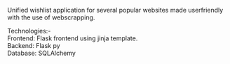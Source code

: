 Unified wishlist application for several popular websites made userfriendly with the use of webscrapping.

Technologies:-  
Frontend: Flask frontend using jinja template.  
Backend: Flask py  
Database: SQLAlchemy  


